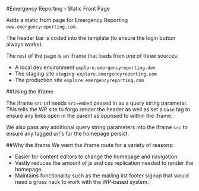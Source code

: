 #Emergency Reporting - Static Front Page

Adds a static front page for Emergency Reporting `www.emergencyreporting.com`.

The header bar is coded into the template (to ensure the login button always works).

The rest of the page is an iframe that loads from one of three sources:

* A local dev environment `explore.emergencyreporting.dev`
* The staging site `staging-explore.emergencyreporting.com`
* The production site `explore.emergencyreporting.com`

##Using the iframe

The iframe `src` url needs `src=embed` passed in as a query string parameter. This tells the WP site to forgo render the header as well as set a `base` tag to ensure any links open in the parent as opposed to within the iframe.

We also pass any additional query string parameters into the iframe `src` to ensure any tagged url's for the homepage persist.

##Why the iframe
We went the iframe route for a variety of reasons:
* Easier for content editors to change the homepage and navigation.
* Vastly reduces the amount of js and css replication needed to render the homepage.
* Maintains functionality such as the mailing list footer signup that would need a gross hack to work with the WP-based system.
